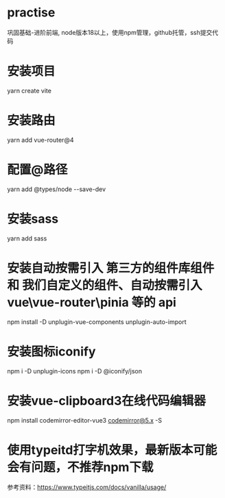 # practise
巩固基础-进阶前端, node版本18以上，使用npm管理，github托管，ssh提交代码
# 安装项目
 yarn create vite
# 安装路由
yarn add vue-router@4
# 配置@路径
yarn add  @types/node --save-dev
# 安装sass
yarn add sass
# 安装自动按需引入 第三方的组件库组件 和 我们自定义的组件、自动按需引入 vue\vue-router\pinia 等的 api
npm install -D unplugin-vue-components unplugin-auto-import
# 安装图标iconify
npm i -D unplugin-icons npm i -D @iconify/json
# 安装vue-clipboard3在线代码编辑器
npm install codemirror-editor-vue3 codemirror@5.x -S
# 使用typeitd打字机效果，最新版本可能会有问题，不推荐npm下载
 <script src="https://unpkg.com/typeit@8.0.1/dist/index.umd.js"></script>
 参考资料：https://www.typeitjs.com/docs/vanilla/usage/